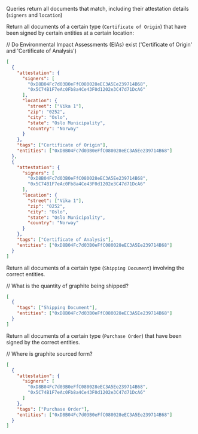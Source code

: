 Queries return all documents that match, including their attestation details (`signers` and `location`)

Return all documents of a certain type (`Certificate of Origin`) that have been signed by certain entities at a certain location:

// Do Environmental Impact Assessments (EIAs) exist ('Certificate of Origin' and 'Certificate of Analysis')

```json
[
  {
    "attestation": {
      "signers": [
        "0xD8B04Fc7d03B0eFfC080028eEC3A5Ee239714B68",
        "0x5C74B1F7eAc0Fb8a4Ce43F0d1202e3C47d71DcA6"
      ],
      "location": {
        "street": ["Vika 1"],
        "zip": "0252",
        "city": "Oslo",
        "state": "Oslo Municipality",
        "country": "Norway"
      }
    },
    "tags": ["Certificate of Origin"],
    "entities": ["0xD8B04Fc7d03B0eFfC080028eEC3A5Ee239714B68"]
  },
  {
    "attestation": {
      "signers": [
        "0xD8B04Fc7d03B0eFfC080028eEC3A5Ee239714B68",
        "0x5C74B1F7eAc0Fb8a4Ce43F0d1202e3C47d71DcA6"
      ],
      "location": {
        "street": ["Vika 1"],
        "zip": "0252",
        "city": "Oslo",
        "state": "Oslo Municipality",
        "country": "Norway"
      }
    },
    "tags": ["Certificate of Analysis"],
    "entities": ["0xD8B04Fc7d03B0eFfC080028eEC3A5Ee239714B68"]
  }
]
```

Return all documents of a certain type (`Shipping Document`) involving the correct entities.

// What is the quantity of graphite being shipped?

```json
[
  {
    "tags": ["Shipping Document"],
    "entities": ["0xD8B04Fc7d03B0eFfC080028eEC3A5Ee239714B68"]
  }
]
```

Return all documents of a certain type (`Purchase Order`) that have been signed by the correct entities.

// Where is graphite sourced form?

```json
[
  {
    "attestation": {
      "signers": [
        "0xD8B04Fc7d03B0eFfC080028eEC3A5Ee239714B68",
        "0x5C74B1F7eAc0Fb8a4Ce43F0d1202e3C47d71DcA6"
      ]
    },
    "tags": ["Purchase Order"],
    "entities": ["0xD8B04Fc7d03B0eFfC080028eEC3A5Ee239714B68"]
  }
]
```
